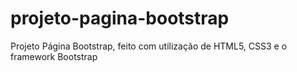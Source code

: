 # projeto-pagina-bootstrap
 Projeto Página Bootstrap, feito com utilização de HTML5, CSS3 e o framework Bootstrap
